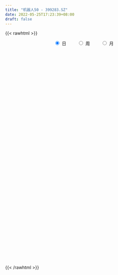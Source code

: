 ```yaml
---
title: "机器人50 - 399283.SZ"
date: 2022-05-25T17:23:39+08:00
draft: false
---
```

{{< rawhtml >}}
    <div style="text-align: center">
        <label style="padding: 1rem;"><input style="margin-right: .5rem" type="radio" name="period" value="D" checked onclick="period_change(this)">日</label>
        <label style="padding: 1rem;"><input style="margin-right: .5rem" type="radio" name="period" value="W" onclick="period_change(this)">周</label>
        <label style="padding: 1rem;"><input style="margin-right: .5rem" type="radio" name="period" value="M" onclick="period_change(this)">月</label>
    </div>
    <div id="chart" style="height: 700px;"></div> 
    <script type="text/javascript">
        const D_v = [5396582.0,5463551.0,4197645.0,4031671.0,5509471.0,5599859.0,4755320.0,4829383.0,4998902.0,5165884.0,5717448.0,5789652.0,5863953.0,5519341.0,5394676.0,5025192.0,4857525.0,4917329.0,5210221.0,5929256.0,6184327.0,8778280.0,8653206.0,8194765.0,9460703.0,9041878.0,9567478.0,9697837.0,8776006.0,7941612.0,8194260.0,9115741.0,8030556.0,8415940.0,7142226.0,8051068.0,7725820.0,8581256.0,10003704.0,9322263.0,9566709.0,10262718.0,10648647.0,9340749.0,9001231.0,7910769.0,7156721.0,10712510.0,12138181.0,11724164.0,12216243.0,12071132.0,9784069.0,9896417.0,11550420.0,15083287.0,13973196.0,11627666.0,13575631.0,11410642.0,11140064.0,11257131.0,12142125.0,13820946.0,15474843.0,13794698.0,12902219.0,9972732.0,9523804.0,9866266.0,13974537.0,13117256.0,10451241.0,11870791.0,10563341.0,11581087.0,11721984.0,11427002.0,11211511.0,10460339.0,9253292.0,9151186.0,10698728.0,9109463.0,9134179.0,8345554.0,9783419.0,8666632.0,8679841.0,7915928.0,6479452.0,7878204.0,7638129.0,8057826.0,6291311.0,7110893.0,6047494.0,6470100.0,5916714.0,6106931.0,4633942.0,6394105.0,6922543.0,6489746.0,7153269.0,7893038.0,7313620.0,8947629.0,7373193.0,9276753.0,9051351.0,7900150.0,8363036.0,9173962.0,8807855.0,6564991.0,8210595.0,9940878.0,7933561.0,6850533.0,8716688.0,8665457.0,9484875.0,10365221.0,10018588.0,9450712.0,9474926.0,9170793.0,9089777.0,10202673.0,9901247.0,9288773.0,7964571.0,10101092.0,10203008.0,9826750.0,12634729.0,10373420.0,9686202.0,8916789.0,8139362.0,10259678.0,8286223.0,9694437.0,9742121.0,9727560.0,11213366.0,10666158.0,10395555.0,9536525.0,10656566.0,8751552.0,8898682.0,7061230.0,9901715.0,8939360.0,7879938.0,6820578.0,8499488.0,9139168.0,7243059.0,7957395.0,6557620.0,6481881.0,6498101.0,6567283.0,6865840.0,8590157.0,7268374.0,6761595.0,7023254.0,6104372.0,5641687.0,6777542.0,5423973.0,5813455.0,5508548.0,5573034.0,5654758.0,5980585.0,5597487.0,5875023.0,5099183.0,5966389.0,6768466.0,6530762.0,4868176.0,5417774.0,6764285.0,7290399.0,9852528.0,6753564.0,6985098.0,5648395.0,4792025.0,5224219.0,5813318.0,6880474.0,7180445.0,7861823.0,6704403.0,5704926.0,5524260.0,7787092.0,8383458.0,7887821.0,5658045.0,5513235.0,4881773.0,4834081.0,4607078.0,4979965.0,4707815.0,4612902.0,5311517.0,4602724.0,4888206.0,4861321.0,4624095.0,4708865.0,5631335.0,4981408.0,5414136.0,5337118.0,4880645.0,4414577.0,4816419.0,5382611.0,6203963.0,5412054.0,7247965.0,7603403.0,7959443.0,5848319.0,7491703.0,6572318.0,5245374.0,4555733.0,6059726.0,8291793.0,6074916.0,5666518.0,4733345.0,5130706.0,5456694.0,5249627.0,6509447.0,6421585.0,7436133.0,6021893.0]
const D_histogram = [0.0,2.566082735,3.3103625447,4.7531198413,6.4158036819,5.4333781609,6.6517807526,9.8785240635,13.0688103433,16.4263566155,17.0396726359,18.3212415103,16.9849045366,12.5606367087,7.4305285124,3.7216193104,1.5334207995,-2.4767314778,-4.0349759531,-3.241154686,-5.6761859668,-5.4408513107,-9.784809676,-7.8975660557,0.1283066445,6.3219450843,10.7662154311,13.9564206862,11.1162536524,9.9676513106,10.9209915167,8.6982760748,11.631820179,9.4124144043,2.6784319952,-0.3227764218,-3.0361302114,-0.5627414598,4.4279227311,6.2556575697,10.2751236203,11.0354508458,5.6506873502,0.9143188967,-5.104854817,-8.6941162715,-9.067954362,-4.752420246,1.7373663881,3.2684133835,-0.0638145953,-9.3472338214,-18.9033142829,-13.3354359406,-7.6038696094,4.8966476983,8.6668068812,16.7199268563,17.7665304362,17.55315448,16.248328997,15.7763386984,13.5839580043,7.6562370005,3.9979987568,-2.8494022451,-15.2249457729,-22.241310606,-23.5844596149,-22.6923000463,-12.323286486,-5.409363929,-2.8578146616,-5.2448583814,-6.0772933434,-4.4504182066,-7.6481316345,-13.4408187714,-19.2199855597,-26.2774016527,-25.4031878586,-21.0193670227,-18.9007892084,-18.3271001267,-15.436001473,-16.1043376574,-15.8854927833,-15.7853194721,-19.8788185176,-21.0795636065,-22.5098261,-17.3050112665,-13.6361988604,-13.5091326743,-11.2690836964,-14.4620343197,-11.8486838414,-6.1865620223,-1.4137387129,-3.7654826686,-3.6576975171,0.7368084173,6.5289361645,10.6518393515,13.6093003351,15.5047781645,14.721609531,13.6181726165,13.9952314265,17.7048120376,15.9328800086,14.0397901008,14.8071165145,18.6563548699,20.6313645004,21.2326627111,23.5000396411,24.3841877134,25.2733574856,26.0072468138,24.2314845786,22.9601108719,26.2831274323,24.1520995829,15.1203276382,11.2551494278,6.1742019327,4.0873390807,6.2449967606,6.797024863,3.37648133,-0.9284209034,-5.1988959468,-7.5178721884,-7.9623018861,-7.6495694537,-7.4040162594,-6.1329815784,-9.2089276547,-14.3247862571,-12.1802396414,-7.4717310827,-4.2413281229,-2.4713463132,0.0162987408,-0.1651614881,1.7850113178,-3.160090865,-10.4868773346,-12.9416816111,-13.8330951568,-13.9024540981,-16.7933872254,-17.9761914682,-13.7832470335,-13.0876135701,-10.3561831225,-7.7586023536,-7.1917717088,-12.3354176846,-16.2535315703,-19.5958691013,-20.9929044558,-24.9011229075,-23.2348912268,-25.134720973,-24.7448287528,-18.4230326045,-12.4098374786,-9.6208450458,-7.5697081605,-9.0330809409,-8.531638002,-13.3944143833,-13.6777565582,-20.9196413352,-23.2124476492,-20.9938995012,-20.5014118224,-15.1731106594,-13.1231117367,-13.4438979527,-12.2131079457,-6.9265285392,0.1499241143,5.7459446487,9.6861200556,12.7154150877,11.6655477176,17.0304125213,16.3087028402,17.3106841823,17.6844070091,19.324440209,18.7076094747,14.6580154708,8.99985337,-3.7583865695,-16.4109250854,-24.6975951058,-24.5410267403,-22.5934591486,-25.7971070743,-33.3037121691,-28.0715858499,-18.5409199995,-12.3159061684,-4.847997106,-0.1614280383,4.4913975328,5.0718277827,3.3253920796,1.1424729395,-1.3876450106,3.4015603102,6.1340012249,8.8525527858,9.6628814158,6.4595892004,3.7351008579,-5.8957596872,-7.6872657104,-11.1035566959,-9.8534563772,-10.1734384341,-7.7477467077,-4.9337173689,-3.1429078911,-7.3115741327,-11.272550631,-23.1347946176,-33.8671982692,-28.758513888,-22.8975350745,-9.0299921784,2.9973365371,8.7644605879,12.782786014,18.3030986935,24.9545881351,27.9999081505,30.4976825005,30.625560667,32.9408352802,34.0960558113,34.7984558282,36.5035131725,36.6912064893,29.6466890703,25.5657820426]
const D_fast = [0.0,3.2076034188,4.7794738647,7.4105111215,10.6771458826,11.0530649019,13.9344126817,19.6307870085,26.0882758741,33.5524113002,38.4256454796,44.2875247315,47.197413892,45.9133052412,42.6408291731,39.8623247986,38.0574814876,33.4281463409,30.8611578774,30.8446904728,26.9906127004,25.8657345288,19.0755737445,18.9884258508,27.0463752122,34.8204999231,41.9563241277,48.6356345543,48.5745309336,49.9178414195,53.6014295048,53.5532830816,59.3947822305,59.5284800568,53.4641056466,50.3822031241,46.9098167817,49.2425201683,55.340165042,58.731814273,65.3200612287,68.8392511657,64.8671595076,60.3593707783,53.0639833604,47.301192838,44.660366157,47.7877952115,54.7119234426,57.0600737839,53.7118921563,42.0916644748,27.8097554426,30.0437747997,33.8743737286,47.5990529608,53.535913864,65.7690155532,71.2572517422,75.432164406,78.1894211722,81.6615155483,82.8651243552,78.8514626016,76.192724047,68.6329724838,52.4511925128,39.8745000283,32.6352361155,27.8543206726,35.1425126114,40.7040941861,42.5411897881,38.842931473,36.4911731751,37.0054437603,31.8956974237,22.742805594,12.1586424158,-1.4681240904,-6.9447072609,-7.8157281807,-10.4223476685,-14.4304336186,-15.3983353331,-20.0927559318,-23.8452842535,-27.6914408104,-36.7546444853,-43.2252804758,-50.2829994943,-49.4044374775,-49.1446747865,-52.3948917689,-52.9721137151,-59.7805729183,-60.1293934004,-56.0139120869,-51.5945234557,-54.8876380785,-55.6942773062,-51.1155692675,-43.6912074792,-36.9053444544,-30.545558387,-24.7738860164,-21.8766522672,-19.5755460276,-15.6996793609,-7.5638957404,-5.3526077673,-3.7357501499,0.7333553925,9.2466824654,16.3795332209,22.2889971094,30.4313839496,37.4115789504,44.619088094,51.8547891256,56.136898035,60.6055520463,70.4993504648,74.4063475111,69.154657476,68.1032666225,64.5658696106,63.5008415288,67.2197483988,69.471032717,66.8946095164,62.3576020572,56.7874030272,52.5889587384,50.1539535692,48.5542936382,46.9488427676,46.686632054,41.308454064,32.6113988974,31.7108856028,34.5514613907,36.7215323198,37.8736775513,40.3653972904,40.1426466895,42.5390723249,36.8039474258,26.8554416225,21.1652169433,16.8155296084,13.2705571425,6.1812772089,0.504425099,1.2515577753,-1.3247121538,-1.1823274868,-0.5243973063,-1.7555095887,-9.9830099856,-17.9645067639,-26.2058115702,-32.8510730387,-42.9845722172,-47.1270633433,-55.3105733327,-61.1068883007,-59.3908503035,-56.4801145473,-56.0963333759,-55.9376235308,-59.6592665464,-61.2907331079,-69.5021130851,-73.2048943996,-85.6766895104,-93.7726077367,-96.802534464,-101.4353997407,-99.9003762426,-101.1311552541,-104.8129159582,-106.6354029377,-103.080455666,-95.9665219839,-88.9340152873,-82.5723098665,-76.3641610626,-74.4976415032,-64.8751735692,-61.5197075403,-56.1900551525,-51.3952305735,-44.9240873213,-40.864015687,-41.2491058232,-44.6573045815,-58.3551411633,-75.1104109506,-89.5714797475,-95.550168067,-99.2509652625,-108.9038899567,-124.7364230938,-126.5221932371,-121.6267573866,-118.4807200976,-112.2248103117,-107.5785982536,-101.8029232993,-99.9545361037,-100.8696237869,-102.7669246921,-105.6439538949,-100.0043584965,-95.7384172756,-90.8067275182,-87.5806785343,-89.1690734496,-90.9597865776,-102.0645870445,-105.7779094953,-111.9700896548,-113.1833534304,-116.0466950958,-115.5579400463,-113.9773400497,-112.9722575447,-118.9688173194,-125.7479314755,-143.3938741166,-162.5930773355,-164.6740214262,-164.5374263813,-152.9273815299,-140.1507186801,-132.1924794823,-124.9784575527,-114.8823701998,-101.9922337244,-91.9469366714,-81.8247416963,-74.0404733631,-63.4899899298,-53.8107554459,-44.4087414719,-33.5778058344,-24.2173108953,-23.8501560468,-21.5396175638]
const D_slow = [0.0,0.6415206838,1.4691113199,2.6573912803,4.2613422007,5.619686741,7.2826319291,9.752262945,13.0194655308,17.1260546847,21.3859728437,25.9662832212,30.2125093554,33.3526685326,35.2103006607,36.1407054882,36.5240606881,35.9048778187,34.8961338304,34.0858451589,32.6667986672,31.3065858395,28.8603834205,26.8859919066,26.9180685677,28.4985548388,31.1901086966,34.6792138681,37.4582772812,39.9501901089,42.6804379881,44.8550070068,47.7629620515,50.1160656526,50.7856736514,50.7049795459,49.9459469931,49.8052616281,50.9122423109,52.4761567033,55.0449376084,57.8038003199,59.2164721574,59.4450518816,58.1688381773,55.9953091095,53.728320519,52.5402154575,52.9745570545,53.7916604004,53.7757067516,51.4388982962,46.7130697255,43.3792107403,41.478243338,42.7024052625,44.8691069828,49.0490886969,53.490721306,57.879009926,61.9410921752,65.8851768498,69.2811663509,71.195225601,72.1947252902,71.4823747289,67.6761382857,62.1158106342,56.2196957305,50.5466207189,47.4657990974,46.1134581152,45.3990044497,44.0877898544,42.5684665185,41.4558619669,39.5438290583,36.1836243654,31.3786279755,24.8092775623,18.4584805976,13.203638842,8.4784415399,3.8966665082,0.0376661399,-3.9884182744,-7.9597914702,-11.9061213383,-16.8758259677,-22.1457168693,-27.7731733943,-32.0994262109,-35.508475926,-38.8857590946,-41.7030300187,-45.3185385986,-48.280709559,-49.8273500646,-50.1807847428,-51.1221554099,-52.0365797892,-51.8523776849,-50.2201436437,-47.5571838058,-44.1548587221,-40.2786641809,-36.5982617982,-33.1937186441,-29.6949107874,-25.268707778,-21.2854877759,-17.7755402507,-14.0737611221,-9.4096724046,-4.2518312795,1.0563343983,6.9313443086,13.0273912369,19.3457306083,25.8475423118,31.9054134564,37.6454411744,44.2162230325,50.2542479282,54.0343298378,56.8481171947,58.3916676779,59.4135024481,60.9747516382,62.674007854,63.5181281865,63.2860229606,61.9862989739,60.1068309268,58.1162554553,56.2038630919,54.352859027,52.8196136324,50.5173817187,46.9361851545,43.8911252441,42.0231924734,40.9628604427,40.3450238644,40.3490985496,40.3078081776,40.7540610071,39.9640382908,37.3423189571,34.1068985544,30.6486247652,27.1730112407,22.9746644343,18.4806165673,15.0348048089,11.7629014163,9.1738556357,7.2342050473,5.4362621201,2.352407699,-1.7109751936,-6.6099424689,-11.8581685829,-18.0834493097,-23.8921721164,-30.1758523597,-36.3620595479,-40.967817699,-44.0702770687,-46.4754883301,-48.3679153702,-50.6261856055,-52.759095106,-56.1076987018,-59.5271378413,-64.7570481752,-70.5601600875,-75.8086349628,-80.9339879184,-84.7272655832,-88.0080435174,-91.3690180056,-94.422294992,-96.1539271268,-96.1164460982,-94.679959936,-92.2584299221,-89.0795761502,-86.1631892208,-81.9055860905,-77.8284103804,-73.5007393349,-69.0796375826,-64.2485275303,-59.5716251617,-55.907121294,-53.6571579515,-54.5967545938,-58.6994858652,-64.8738846417,-71.0091413267,-76.6575061139,-83.1067828824,-91.4327109247,-98.4506073872,-103.0858373871,-106.1648139292,-107.3768132057,-107.4171702153,-106.2943208321,-105.0263638864,-104.1950158665,-103.9093976316,-104.2563088843,-103.4059188067,-101.8724185005,-99.659280304,-97.2435599501,-95.62866265,-94.6948874355,-96.1688273573,-98.0906437849,-100.8665329589,-103.3298970532,-105.8732566617,-107.8101933386,-109.0436226808,-109.8293496536,-111.6572431868,-114.4753808445,-120.2590794989,-128.7258790662,-135.9155075382,-141.6398913068,-143.8973893514,-143.1480552172,-140.9569400702,-137.7612435667,-133.1854688933,-126.9468218595,-119.9468448219,-112.3224241968,-104.66603403,-96.43082521,-87.9068112572,-79.2071973001,-70.081319007,-60.9085173846,-53.4968451171,-47.1053996064]
const D_data = [['2021-05-14', 3117.3869, 3167.4618, 3098.4484, 3167.5486],['2021-05-17', 3170.3806, 3207.6714, 3169.8194, 3227.5504],['2021-05-18', 3211.342, 3196.3309, 3176.2203, 3211.342],['2021-05-19', 3182.3502, 3214.5576, 3173.94, 3223.4548],['2021-05-20', 3217.7094, 3230.7253, 3213.1967, 3240.1474],['2021-05-21', 3238.6941, 3204.88, 3203.9082, 3251.373],['2021-05-24', 3209.9491, 3238.8867, 3188.461, 3240.1645],['2021-05-25', 3242.9645, 3283.9865, 3238.1179, 3287.5812],['2021-05-26', 3294.8122, 3311.7936, 3290.0712, 3326.3366],['2021-05-27', 3314.2892, 3345.667, 3307.3319, 3357.4452],['2021-05-28', 3357.947, 3338.2412, 3321.6814, 3380.2538],['2021-05-31', 3358.9153, 3369.3513, 3339.4225, 3369.3513],['2021-06-01', 3364.0732, 3354.5836, 3319.9577, 3365.4889],['2021-06-02', 3357.6175, 3316.6496, 3300.6427, 3357.6175],['2021-06-03', 3326.1602, 3294.7976, 3293.3267, 3337.8392],['2021-06-04', 3282.2009, 3298.199, 3275.9446, 3314.6343],['2021-06-07', 3307.7095, 3308.5575, 3283.5501, 3309.7874],['2021-06-08', 3309.4733, 3273.6884, 3258.2494, 3313.466],['2021-06-09', 3269.3408, 3291.7515, 3261.2827, 3299.7355],['2021-06-10', 3291.5809, 3321.1653, 3280.6805, 3327.6211],['2021-06-11', 3326.4181, 3277.4198, 3277.4198, 3326.4181],['2021-06-15', 3288.5769, 3305.027, 3259.6198, 3318.4327],['2021-06-16', 3312.8153, 3234.6505, 3231.9412, 3315.1399],['2021-06-17', 3237.0965, 3302.9722, 3237.0965, 3306.3242],['2021-06-18', 3331.8585, 3407.5529, 3331.8585, 3420.9335],['2021-06-21', 3410.4483, 3429.7303, 3387.337, 3444.203],['2021-06-22', 3441.2789, 3447.8043, 3399.6498, 3449.3079],['2021-06-23', 3443.6096, 3467.444, 3419.0362, 3491.9874],['2021-06-24', 3469.04, 3408.0256, 3393.2887, 3469.04],['2021-06-25', 3419.2523, 3432.4043, 3406.989, 3438.8983],['2021-06-28', 3437.9601, 3472.5186, 3430.7661, 3487.5775],['2021-06-29', 3481.9176, 3443.3943, 3427.163, 3481.9176],['2021-06-30', 3477.0691, 3524.745, 3458.3142, 3526.0773],['2021-07-01', 3530.113, 3477.5341, 3464.0747, 3530.113],['2021-07-02', 3448.352, 3408.7038, 3400.703, 3454.7303],['2021-07-05', 3406.5802, 3437.2685, 3400.9348, 3451.8221],['2021-07-06', 3436.2116, 3431.2058, 3382.3922, 3452.7386],['2021-07-07', 3399.715, 3501.2531, 3383.2221, 3515.349],['2021-07-08', 3523.6713, 3561.8156, 3508.4055, 3566.0951],['2021-07-09', 3538.942, 3552.3505, 3491.2002, 3562.8648],['2021-07-12', 3561.974, 3610.0183, 3535.5564, 3649.3023],['2021-07-13', 3615.9294, 3598.7593, 3562.7193, 3625.3752],['2021-07-14', 3565.8027, 3524.237, 3510.0898, 3577.3726],['2021-07-15', 3509.6947, 3516.007, 3466.524, 3525.6659],['2021-07-16', 3514.0874, 3477.4498, 3476.1369, 3518.2835],['2021-07-19', 3463.2298, 3484.4408, 3449.9138, 3500.7967],['2021-07-20', 3454.9494, 3514.6923, 3443.5545, 3517.9784],['2021-07-21', 3540.4631, 3586.2136, 3528.0779, 3602.635],['2021-07-22', 3605.475, 3649.1235, 3589.9058, 3653.347],['2021-07-23', 3656.2733, 3618.3704, 3593.334, 3670.2762],['2021-07-26', 3631.9294, 3561.4878, 3511.0948, 3666.2857],['2021-07-27', 3562.6753, 3456.377, 3454.4904, 3610.4177],['2021-07-28', 3397.1193, 3397.4834, 3299.5588, 3451.8372],['2021-07-29', 3470.7748, 3569.73, 3452.1284, 3585.7676],['2021-07-30', 3573.8433, 3600.1, 3543.7619, 3623.7002],['2021-08-02', 3597.2271, 3739.3659, 3597.2271, 3743.6518],['2021-08-03', 3729.3136, 3685.7926, 3672.2545, 3761.0893],['2021-08-04', 3681.3279, 3788.4828, 3681.3279, 3789.6569],['2021-08-05', 3778.5742, 3746.5308, 3728.0906, 3778.5742],['2021-08-06', 3762.8193, 3755.1436, 3714.4211, 3771.6044],['2021-08-09', 3730.2627, 3759.4802, 3700.7465, 3779.3196],['2021-08-10', 3751.3856, 3787.0951, 3731.052, 3790.3973],['2021-08-11', 3771.6805, 3779.7482, 3733.919, 3787.5192],['2021-08-12', 3768.5238, 3729.4508, 3702.4705, 3788.3116],['2021-08-13', 3756.0013, 3746.806, 3733.3444, 3791.3543],['2021-08-16', 3738.176, 3689.0364, 3679.5195, 3738.176],['2021-08-17', 3695.5166, 3570.2385, 3562.7053, 3699.2613],['2021-08-18', 3578.0699, 3579.0019, 3557.9404, 3609.5865],['2021-08-19', 3578.4951, 3617.47, 3553.4436, 3633.5841],['2021-08-20', 3610.1519, 3633.2999, 3578.3349, 3667.2929],['2021-08-23', 3662.7287, 3775.5972, 3662.4799, 3780.5895],['2021-08-24', 3796.6295, 3778.7555, 3737.8165, 3796.6295],['2021-08-25', 3769.3854, 3752.977, 3731.9067, 3776.5171],['2021-08-26', 3742.1377, 3694.6511, 3688.3508, 3744.0108],['2021-08-27', 3688.3013, 3707.0413, 3663.1577, 3726.8389],['2021-08-30', 3723.3341, 3741.7987, 3717.0434, 3779.4206],['2021-08-31', 3722.9453, 3677.98, 3643.2684, 3722.9453],['2021-09-01', 3668.1824, 3617.9835, 3560.424, 3672.6767],['2021-09-02', 3604.6968, 3578.4469, 3573.8771, 3625.6964],['2021-09-03', 3589.3319, 3513.3142, 3494.8513, 3589.3319],['2021-09-06', 3508.4693, 3578.2859, 3483.9682, 3579.4931],['2021-09-07', 3583.7349, 3620.1628, 3565.4458, 3624.2839],['2021-09-08', 3619.7403, 3594.9251, 3579.616, 3629.2977],['2021-09-09', 3597.7679, 3568.7927, 3525.7519, 3608.8482],['2021-09-10', 3566.7549, 3593.963, 3534.5874, 3600.962],['2021-09-13', 3589.9431, 3542.4215, 3528.3253, 3592.9617],['2021-09-14', 3537.1171, 3538.6164, 3531.09, 3601.6345],['2021-09-15', 3524.6248, 3523.8508, 3485.6285, 3540.0375],['2021-09-16', 3531.8593, 3444.0559, 3442.4945, 3543.9328],['2021-09-17', 3435.8137, 3446.7048, 3399.6325, 3477.4092],['2021-09-22', 3397.2593, 3415.6071, 3384.9113, 3434.7796],['2021-09-23', 3459.9151, 3488.7541, 3445.1565, 3496.15],['2021-09-24', 3491.7936, 3476.3239, 3454.2379, 3510.6572],['2021-09-27', 3487.5017, 3426.0082, 3390.1644, 3497.8322],['2021-09-28', 3414.2706, 3443.2091, 3389.4867, 3448.9152],['2021-09-29', 3412.8214, 3355.9619, 3349.1373, 3418.5299],['2021-09-30', 3371.845, 3409.9179, 3367.7843, 3419.999],['2021-10-08', 3451.3836, 3456.3444, 3438.032, 3485.5863],['2021-10-11', 3462.4443, 3463.3227, 3446.6808, 3494.1774],['2021-10-12', 3457.5348, 3371.2658, 3337.3216, 3462.8652],['2021-10-13', 3364.7782, 3385.656, 3337.6253, 3387.6641],['2021-10-14', 3388.4908, 3443.0194, 3377.4008, 3446.0924],['2021-10-15', 3432.2741, 3483.8174, 3410.7502, 3489.675],['2021-10-18', 3479.2937, 3489.7236, 3456.4093, 3495.184],['2021-10-19', 3485.9655, 3497.529, 3474.1905, 3507.1945],['2021-10-20', 3502.4835, 3503.0552, 3492.526, 3522.5726],['2021-10-21', 3498.8788, 3479.1489, 3462.6751, 3498.8788],['2021-10-22', 3484.8291, 3476.4147, 3476.0702, 3507.4306],['2021-10-25', 3468.0302, 3499.6048, 3458.1284, 3501.8501],['2021-10-26', 3511.3375, 3561.2833, 3505.2805, 3592.3972],['2021-10-27', 3544.0718, 3508.0178, 3496.9886, 3548.4352],['2021-10-28', 3498.0098, 3505.8036, 3491.4061, 3538.7485],['2021-10-29', 3503.3011, 3545.4135, 3500.8713, 3554.8219],['2021-11-01', 3548.0192, 3608.3459, 3542.9577, 3616.645],['2021-11-02', 3609.0762, 3615.4692, 3590.3147, 3662.6464],['2021-11-03', 3614.5766, 3621.8337, 3589.8279, 3641.927],['2021-11-04', 3633.5867, 3669.0491, 3632.435, 3671.3246],['2021-11-05', 3672.0345, 3680.9283, 3667.2, 3715.397],['2021-11-08', 3673.9317, 3708.0686, 3663.5003, 3714.1498],['2021-11-09', 3706.9193, 3734.3594, 3697.4677, 3736.0507],['2021-11-10', 3720.7703, 3724.3816, 3691.6696, 3740.8166],['2021-11-11', 3710.5237, 3746.3625, 3703.8723, 3755.7937],['2021-11-12', 3740.4498, 3835.1577, 3740.1265, 3840.6768],['2021-11-15', 3846.8792, 3797.0348, 3789.9248, 3866.1337],['2021-11-16', 3779.915, 3703.4583, 3702.7333, 3793.3946],['2021-11-17', 3717.4386, 3751.7367, 3703.2039, 3763.3066],['2021-11-18', 3746.0958, 3727.4481, 3707.5157, 3760.9376],['2021-11-19', 3730.2951, 3758.0632, 3722.5728, 3765.3739],['2021-11-22', 3768.362, 3824.214, 3768.0582, 3824.826],['2021-11-23', 3826.9642, 3825.5133, 3816.079, 3845.7191],['2021-11-24', 3821.3379, 3781.0296, 3777.2753, 3821.3379],['2021-11-25', 3773.8333, 3759.0155, 3753.8087, 3792.6698],['2021-11-26', 3750.1153, 3742.6572, 3725.1226, 3770.5691],['2021-11-29', 3690.7584, 3752.8465, 3685.7141, 3765.2386],['2021-11-30', 3765.9355, 3771.0694, 3747.157, 3801.4473],['2021-12-01', 3767.8883, 3782.0966, 3759.3991, 3786.0244],['2021-12-02', 3783.8428, 3784.6184, 3752.0668, 3794.5436],['2021-12-03', 3784.7302, 3803.8062, 3783.1811, 3813.673],['2021-12-06', 3801.2023, 3745.6317, 3743.7748, 3810.6506],['2021-12-07', 3766.0281, 3695.3305, 3676.0015, 3772.2623],['2021-12-08', 3706.8502, 3774.1182, 3706.8502, 3779.14],['2021-12-09', 3775.5583, 3823.1013, 3775.5583, 3836.3854],['2021-12-10', 3802.0438, 3827.3421, 3796.6473, 3832.1459],['2021-12-13', 3831.3735, 3825.7178, 3821.2339, 3851.7934],['2021-12-14', 3807.2665, 3851.0481, 3805.7597, 3852.6529],['2021-12-15', 3843.6584, 3829.55, 3824.785, 3862.1257],['2021-12-16', 3833.9171, 3867.5133, 3825.7239, 3867.5133],['2021-12-17', 3860.4475, 3778.1601, 3778.1601, 3860.4475],['2021-12-20', 3765.641, 3715.0333, 3710.2362, 3780.2523],['2021-12-21', 3728.1682, 3745.2473, 3696.9458, 3747.6057],['2021-12-22', 3749.4718, 3749.6306, 3726.5602, 3761.0619],['2021-12-23', 3742.9961, 3750.3142, 3734.2799, 3763.568],['2021-12-24', 3755.0049, 3698.1575, 3690.9507, 3759.4678],['2021-12-27', 3691.982, 3697.504, 3686.4108, 3727.5314],['2021-12-28', 3704.098, 3762.6967, 3696.9504, 3764.046],['2021-12-29', 3752.5577, 3723.2422, 3708.7252, 3753.7784],['2021-12-30', 3724.5305, 3750.1405, 3715.0476, 3767.5767],['2021-12-31', 3762.5879, 3756.8208, 3737.1706, 3772.7991],['2022-01-04', 3785.7961, 3734.8512, 3729.5641, 3794.7547],['2022-01-05', 3726.9817, 3643.5541, 3628.1496, 3736.0833],['2022-01-06', 3622.4598, 3622.88, 3599.4797, 3653.889],['2022-01-07', 3633.1096, 3595.3927, 3594.4842, 3648.6124],['2022-01-10', 3590.3139, 3589.2873, 3528.3303, 3603.4566],['2022-01-11', 3585.5659, 3522.8296, 3511.5038, 3595.6217],['2022-01-12', 3543.1081, 3564.2853, 3523.405, 3569.0065],['2022-01-13', 3571.928, 3495.6519, 3494.8039, 3573.1754],['2022-01-14', 3492.5549, 3495.4632, 3482.4533, 3527.0687],['2022-01-17', 3486.3994, 3565.1735, 3486.3994, 3567.4753],['2022-01-18', 3570.633, 3576.3233, 3553.7997, 3599.9449],['2022-01-19', 3567.0649, 3544.4781, 3524.0664, 3571.6117],['2022-01-20', 3541.0154, 3534.6846, 3520.3722, 3559.9095],['2022-01-21', 3518.6708, 3478.4813, 3464.8626, 3519.6041],['2022-01-24', 3465.2112, 3486.0588, 3455.4771, 3502.969],['2022-01-25', 3472.9893, 3390.3908, 3389.4773, 3490.2896],['2022-01-26', 3400.8695, 3414.6924, 3360.1059, 3420.9008],['2022-01-27', 3397.6591, 3284.2583, 3279.3913, 3403.0159],['2022-01-28', 3308.536, 3293.0215, 3269.2489, 3342.1794],['2022-02-07', 3350.5405, 3321.1566, 3310.4015, 3364.7526],['2022-02-08', 3322.4422, 3279.0096, 3222.374, 3322.6178],['2022-02-09', 3284.4625, 3329.2628, 3254.3197, 3333.1974],['2022-02-10', 3327.0282, 3284.4865, 3263.1696, 3334.7766],['2022-02-11', 3264.1779, 3235.9737, 3225.4615, 3279.2365],['2022-02-14', 3216.8763, 3234.3144, 3193.2368, 3256.6319],['2022-02-15', 3237.4146, 3281.544, 3236.9154, 3282.1054],['2022-02-16', 3298.2554, 3321.0818, 3279.2113, 3332.5122],['2022-02-17', 3314.846, 3325.6608, 3302.8044, 3348.7193],['2022-02-18', 3300.2933, 3323.6352, 3291.2684, 3325.388],['2022-02-21', 3322.247, 3327.1817, 3312.2959, 3335.6885],['2022-02-22', 3306.7631, 3278.6978, 3255.2056, 3306.7631],['2022-02-23', 3284.6159, 3370.3479, 3284.6159, 3372.6572],['2022-02-24', 3349.8886, 3308.6368, 3270.1017, 3379.3572],['2022-02-25', 3336.7218, 3333.7038, 3323.948, 3365.1855],['2022-02-28', 3329.0016, 3333.4384, 3293.0115, 3339.9015],['2022-03-01', 3345.265, 3360.1246, 3333.8749, 3361.4158],['2022-03-02', 3341.4441, 3341.0469, 3321.2967, 3345.3528],['2022-03-03', 3352.9387, 3290.5061, 3286.6863, 3354.448],['2022-03-04', 3265.454, 3245.6713, 3228.3828, 3288.4739],['2022-03-07', 3226.632, 3101.0529, 3091.0996, 3226.632],['2022-03-08', 3111.3656, 3017.2095, 3012.4714, 3125.5523],['2022-03-09', 3025.9111, 2989.7603, 2873.5191, 3043.5435],['2022-03-10', 3060.0785, 3044.0456, 3035.8476, 3073.3078],['2022-03-11', 2994.0342, 3042.7227, 2950.0234, 3048.5398],['2022-03-14', 3010.1467, 2943.8848, 2943.8848, 3023.2378],['2022-03-15', 2915.9622, 2824.6605, 2824.6605, 2965.5195],['2022-03-16', 2875.5791, 2939.9532, 2780.0045, 2947.922],['2022-03-17', 2999.3121, 3000.7852, 2994.0738, 3053.2049],['2022-03-18', 2990.9231, 2974.7676, 2942.4664, 2994.7768],['2022-03-21', 2983.8698, 3005.3655, 2974.2335, 3032.5694],['2022-03-22', 3004.4896, 2986.135, 2973.6685, 3006.0511],['2022-03-23', 3001.0953, 2997.5364, 2974.2879, 3013.2762],['2022-03-24', 2978.0387, 2949.4386, 2937.7292, 2978.5774],['2022-03-25', 2960.1905, 2905.5343, 2905.5343, 2968.9842],['2022-03-28', 2884.1657, 2876.3278, 2852.006, 2905.8995],['2022-03-29', 2883.2461, 2844.2154, 2835.5835, 2896.6868],['2022-03-30', 2876.3179, 2928.0763, 2873.0379, 2928.1247],['2022-03-31', 2923.6594, 2911.8777, 2906.697, 2932.4598],['2022-04-01', 2899.9706, 2918.1254, 2880.4945, 2933.7183],['2022-04-06', 2914.7764, 2897.1576, 2878.8993, 2923.2546],['2022-04-07', 2884.8905, 2833.05, 2833.05, 2899.3122],['2022-04-08', 2835.4064, 2813.464, 2780.2447, 2841.0962],['2022-04-11', 2797.5063, 2678.8505, 2671.2711, 2797.6108],['2022-04-12', 2672.6264, 2726.7857, 2642.3369, 2726.7857],['2022-04-13', 2707.6642, 2670.5213, 2667.6951, 2712.8051],['2022-04-14', 2698.2172, 2700.1325, 2681.4733, 2719.5856],['2022-04-15', 2677.454, 2659.9854, 2634.1994, 2677.454],['2022-04-18', 2639.6873, 2677.6563, 2594.4556, 2681.9437],['2022-04-19', 2686.3491, 2676.1617, 2668.7927, 2720.0494],['2022-04-20', 2683.911, 2656.9549, 2648.7556, 2697.5697],['2022-04-21', 2624.444, 2555.7735, 2548.0915, 2652.7309],['2022-04-22', 2531.3457, 2512.6917, 2496.6788, 2545.5524],['2022-04-25', 2477.3168, 2340.1038, 2340.1038, 2477.3168],['2022-04-26', 2346.9537, 2252.2516, 2248.7841, 2362.3012],['2022-04-27', 2220.9495, 2391.5015, 2217.9483, 2395.2095],['2022-04-28', 2383.254, 2390.1268, 2362.505, 2417.0986],['2022-04-29', 2410.597, 2510.8201, 2400.6834, 2512.8943],['2022-05-05', 2508.8134, 2535.1107, 2507.3809, 2563.3924],['2022-05-06', 2477.2566, 2489.3663, 2469.0193, 2505.2355],['2022-05-09', 2475.8933, 2482.7533, 2465.7906, 2507.2541],['2022-05-10', 2448.7695, 2520.6089, 2439.6953, 2527.0008],['2022-05-11', 2526.5293, 2566.6262, 2520.7962, 2625.3761],['2022-05-12', 2553.1532, 2551.3813, 2528.3107, 2574.1886],['2022-05-13', 2568.2693, 2566.4758, 2542.2692, 2577.749],['2022-05-16', 2583.7029, 2552.9535, 2546.5363, 2611.2053],['2022-05-17', 2555.4722, 2598.1815, 2546.391, 2598.1815],['2022-05-18', 2605.2985, 2606.8268, 2591.0153, 2628.3496],['2022-05-19', 2566.21, 2621.9366, 2559.0278, 2622.9148],['2022-05-20', 2628.3208, 2659.0248, 2627.7775, 2659.938],['2022-05-23', 2660.9222, 2665.1932, 2639.4327, 2668.2673],['2022-05-24', 2667.1075, 2574.4027, 2573.7499, 2678.4514],['2022-05-25', 2573.9091, 2596.3538, 2556.0941, 2596.8016]]
const W_v = [38031704.1000000015,27733066.9499999993,26261297.8500000015,36054146.0,33899071.9699999988,54457915.8200000003,63566656.0,58524369.0,75011780.0,51549766.0,43315926.0,36553353.0,31501017.0,31283364.0,30952504.0,23320721.0,19361848.0,28142533.0,30928075.0,29165003.0,36667912.0,29939036.0,32817614.0,18399702.0,37078250.0,64259443.0,56300572.0,48353125.0,47601758.0,53642558.0,49196021.0,48689339.0,50623436.0,61041295.0,66635111.0,42599479.0,31178006.0,12694690.0,5694535.0,36023888.0,28117155.0,38036697.0,42489216.0,37004157.0,31650654.0,29233440.0,26355551.0,25980076.0,21072713.0,28102068.0,19855006.0,34706725.0,27926019.0,26383548.0,25606682.0,25010577.0,12560051.0,11594667.0,32213043.0,29977102.0,25305404.0,24214890.0,25472624.0,21491487.0,17000036.0,21661185.0,26749305.0,25065128.0,10077368.0,24220542.0,24802197.0,25466937.0,27592814.0,27098658.0,35086954.0,45024811.0,40898723.0,43684111.0,48820054.0,49642345.0,55518281.0,65670422.0,63835109.0,56059719.0,59977166.0,56401923.0,47346848.0,43391374.0,21995785.0,27507524.0,6470100.0,29974235.0,37797302.0,41964483.0,42698281.0,41651114.0,48480240.0,46447041.0,53138999.0,45288254.0,51043642.0,48238880.0,40602821.0,32839110.0,32970725.0,35747752.0,29165205.0,28680887.0,29232976.0,36078550.0,28463055.0,34332071.0,35240676.0,24816132.0,24123164.0,14194281.0,26244642.0,26229624.0,36150833.0,11817692.0,30648686.0,27079819.0,19879611.0]
const W_histogram = [0.0,-2.0288720228,-7.0093868438,-14.8755626148,-16.4214757211,-2.5330264115,-6.7778120726,3.9999323298,-0.9351763416,-13.1351873936,-22.1501334042,-28.2522370718,-29.4797801335,-26.4101584383,-25.7630270732,-19.2105268994,-7.0153430894,1.2690617242,2.2144219876,2.4748123152,9.864723048,13.6429037329,22.5871880701,28.8185096186,39.0132343076,62.2181606183,68.3573565135,67.1260208385,72.3326842927,74.6924696085,73.905157443,66.5253821778,63.9764730014,58.0505869875,38.7994208846,30.6425457789,14.8098160998,4.3185787485,3.3404332956,4.7928810832,1.3562156192,2.0779386359,18.552206984,27.0945897188,28.2735264449,19.2044606104,14.8929946604,-1.0558076075,-8.9698356936,-14.0114996048,-13.9037164104,-3.6262022597,-2.7758302408,6.3586880747,-5.9916546418,-22.6096514817,-15.6228394446,-13.1981903617,-28.3966531899,-32.19526571,-46.4329779715,-53.8444330682,-51.7399027049,-45.9319245788,-46.5050788461,-45.2895793953,-38.7001684584,-36.4349143863,-41.5039114073,-41.4158809814,-37.0602035378,-24.0506536104,-17.3103897496,-13.5841551705,-2.2805596629,6.4661914421,10.0386362733,20.8374799817,21.6049199429,29.7686090903,31.9131234612,41.160274829,43.8540514228,35.4875272167,32.4960225195,15.8870157152,9.0873132102,-5.7728598892,-13.605131387,-22.7189584032,-24.9057900639,-23.7890806626,-22.8317810469,-17.0967761348,-4.3839737989,13.2402646888,18.2262763773,18.9247919632,21.7417985379,23.2890279553,19.265510426,9.9504673865,6.6337632808,-6.8102697411,-21.9569389403,-32.0332077251,-49.0820889231,-61.3007161203,-60.4765868688,-56.3346720048,-56.4625443235,-66.4649207279,-73.3656470937,-77.874928413,-75.2495795636,-75.6012794835,-80.7435882557,-88.0402526846,-86.8235620618,-81.3864481523,-67.1135014633,-46.912359351,-33.8533714672]
const W_fast = [0.0,-2.5360900285,-9.2689515605,-20.8540179851,-26.5053000217,-13.250107315,-19.1893459943,-7.4116185094,-12.5805212662,-28.0643291666,-42.6168085283,-55.7819714638,-64.3794595589,-67.9123774732,-73.7060028765,-71.9561344275,-61.5147863899,-52.9131161452,-51.4141503849,-50.5350569785,-40.6789654837,-33.4900588655,-18.8989775109,-5.4630285577,14.4850047082,53.2444711735,76.473006197,92.0231757317,115.3130102591,136.345912977,154.0348901723,163.2864604515,176.7316695255,185.3184302584,175.7671193766,175.2708807157,163.1406050616,153.7290123973,153.5859752684,156.2366433267,153.1390317676,154.3802394432,175.4925595374,190.8085897018,199.0559080392,194.7879573573,194.1997400724,177.9869859026,167.8304988931,159.2859600807,155.9178141726,165.2887777583,165.445192217,176.1693825512,162.3211261743,140.0507164639,143.1318186399,142.2569201323,119.9592940066,108.1118650591,82.2659083047,61.3933449409,50.562899628,44.8878966094,32.6884726306,22.5815772326,19.4959460549,12.6524715304,-2.7925033424,-13.0584431619,-17.9678166027,-10.970930078,-8.5582636545,-8.228067868,2.5053877239,12.8686866893,18.9507905889,34.9590042927,41.1276742396,56.7335156596,66.8563108958,86.3935309708,100.0508204203,100.5561780184,105.6886789511,93.0514260756,88.5235518732,72.2201638015,60.9866094569,46.1930428399,37.7797636632,32.9492028989,28.1985572529,29.6593681313,41.2761770174,62.2104816773,71.7530624601,77.1827760368,85.4352322461,92.8047186522,93.5975787294,86.7701525365,85.1118892511,69.9652887938,49.3293848596,31.2448141435,1.9254107147,-25.6183955126,-39.9134129783,-49.8551661155,-64.0986745151,-90.7172811015,-115.9594192407,-139.9374326632,-156.1244787047,-175.3764984955,-200.7047043317,-230.0114319317,-250.5006318243,-265.4101299529,-267.9155586298,-259.4425063551,-254.8468613382]
const W_slow = [0.0,-0.5072180057,-2.2595647167,-5.9784553703,-10.0838243006,-10.7170809035,-12.4115339216,-11.4115508392,-11.6453449246,-14.929141773,-20.4666751241,-27.529734392,-34.8996794254,-41.5022190349,-47.9429758033,-52.7456075281,-54.4994433005,-54.1821778694,-53.6285723725,-53.0098692937,-50.5436885317,-47.1329625985,-41.486165581,-34.2815381763,-24.5282295994,-8.9736894448,8.1156496835,24.8971548932,42.9803259664,61.6534433685,80.1297327293,96.7610782737,112.7551965241,127.2678432709,136.9676984921,144.6283349368,148.3307889617,149.4104336489,150.2455419728,151.4437622436,151.7828161484,152.3023008073,156.9403525533,163.713999983,170.7823815943,175.5834967469,179.306745412,179.0427935101,176.8003345867,173.2974596855,169.8215305829,168.914980018,168.2210224578,169.8106944765,168.312780816,162.6603679456,158.7546580845,155.455110494,148.3559471966,140.3071307691,128.6988862762,115.2377780091,102.3028023329,90.8198211882,79.1935514767,67.8711566279,58.1961145133,49.0873859167,38.7114080649,28.3574378195,19.0923869351,13.0797235325,8.7521260951,5.3560873024,4.7859473867,6.4024952472,8.9121543156,14.121524311,19.5227542967,26.9649065693,34.9431874346,45.2332561418,56.1967689975,65.0686508017,73.1926564316,77.1644103604,79.4362386629,77.9930236906,74.5917408439,68.9120012431,62.6855537271,56.7382835615,51.0303382998,46.7561442661,45.6601508163,48.9702169885,53.5267860828,58.2579840736,63.6934337081,69.5156906969,74.3320683034,76.81968515,78.4781259703,76.775558535,71.2863237999,63.2780218686,51.0074996378,35.6823206077,20.5631738905,6.4795058893,-7.6361301915,-24.2523603735,-42.593772147,-62.0625042502,-80.8748991411,-99.775219012,-119.9611160759,-141.9711792471,-163.6770697625,-184.0236818006,-200.8020571664,-212.5301470042,-220.993489871]
const W_data = [['2020-01-10', 2539.0957, 2606.1007, 2538.3549, 2634.4731],['2020-01-17', 2604.5465, 2574.309, 2568.4724, 2644.3001],['2020-01-23', 2562.639, 2514.4535, 2488.9474, 2621.751],['2020-02-07', 2265.38, 2434.0286, 2230.087, 2451.3517],['2020-02-14', 2423.9049, 2473.9885, 2417.2611, 2503.8935],['2020-02-21', 2490.0021, 2691.869, 2487.7649, 2725.5025],['2020-02-28', 2694.9591, 2485.3386, 2485.3386, 2766.2692],['2020-03-06', 2513.0411, 2688.5713, 2502.1505, 2712.9705],['2020-03-13', 2638.5167, 2507.0425, 2411.0755, 2690.9699],['2020-03-20', 2529.7763, 2361.9107, 2276.6381, 2532.2497],['2020-03-27', 2290.8272, 2327.5489, 2220.2788, 2369.4245],['2020-04-03', 2292.6709, 2299.3522, 2225.9434, 2325.5426],['2020-04-10', 2346.3963, 2312.9084, 2307.8659, 2384.1108],['2020-04-17', 2306.6157, 2343.8633, 2286.1992, 2367.7802],['2020-04-24', 2352.8855, 2296.2326, 2288.0985, 2374.5255],['2020-04-30', 2294.8503, 2364.5407, 2210.6848, 2374.2117],['2020-05-08', 2365.8184, 2467.9648, 2352.2729, 2474.9293],['2020-05-15', 2479.0117, 2464.4561, 2444.3914, 2501.7841],['2020-05-22', 2464.6773, 2391.207, 2378.4362, 2494.3506],['2020-05-29', 2392.6675, 2380.1602, 2332.7016, 2423.2606],['2020-06-05', 2394.1588, 2487.8601, 2394.1588, 2508.5975],['2020-06-12', 2503.662, 2475.366, 2423.6288, 2537.5383],['2020-06-19', 2466.8069, 2582.886, 2463.5132, 2593.1706],['2020-06-24', 2585.282, 2605.3101, 2568.144, 2611.7337],['2020-07-03', 2590.4852, 2722.6323, 2575.8211, 2726.1217],['2020-07-10', 2732.3774, 3014.661, 2732.3774, 3068.7938],['2020-07-17', 3016.9474, 2932.7803, 2869.6572, 3106.1732],['2020-07-24', 2971.641, 2910.5001, 2899.5959, 3086.9429],['2020-07-31', 2923.6719, 3062.8761, 2880.0362, 3086.4455],['2020-08-07', 3087.0768, 3114.2724, 3072.7586, 3164.0533],['2020-08-14', 3100.5179, 3148.9212, 2992.526, 3170.8147],['2020-08-21', 3149.5067, 3113.1702, 3076.5069, 3197.3951],['2020-08-28', 3133.7691, 3214.1785, 3089.9284, 3226.7513],['2020-09-04', 3229.5583, 3215.0159, 3148.835, 3304.0325],['2020-09-11', 3206.1204, 3037.4232, 2959.1053, 3238.3273],['2020-09-18', 3054.2844, 3150.1196, 3043.6798, 3158.5252],['2020-09-25', 3157.0601, 3027.9704, 3016.8229, 3160.0769],['2020-09-30', 3036.8384, 3052.4318, 3006.3335, 3076.8982],['2020-10-09', 3111.2655, 3165.0353, 3105.3883, 3182.5415],['2020-10-16', 3189.8272, 3221.609, 3182.5892, 3284.4525],['2020-10-23', 3244.5564, 3179.0644, 3164.6389, 3268.6291],['2020-10-30', 3156.5133, 3246.9238, 3132.7269, 3349.162],['2020-11-06', 3313.5297, 3521.4457, 3313.5297, 3535.3155],['2020-11-13', 3542.4191, 3531.1603, 3460.3807, 3608.8924],['2020-11-20', 3547.3864, 3511.3794, 3450.4872, 3553.6223],['2020-11-27', 3512.881, 3405.3137, 3370.8393, 3556.7111],['2020-12-04', 3410.1385, 3467.6842, 3375.3499, 3486.1096],['2020-12-11', 3475.3298, 3297.9657, 3265.9057, 3475.3298],['2020-12-18', 3315.0589, 3355.306, 3283.8573, 3393.569],['2020-12-25', 3354.999, 3371.9211, 3321.8582, 3435.5416],['2020-12-31', 3364.3398, 3436.3737, 3304.3643, 3441.3498],['2021-01-08', 3451.1, 3609.1994, 3451.1, 3635.0535],['2021-01-15', 3611.3764, 3542.7366, 3486.1078, 3617.5563],['2021-01-22', 3545.4176, 3699.2708, 3530.6235, 3734.2177],['2021-01-29', 3685.3673, 3445.5132, 3403.4971, 3759.2927],['2021-02-05', 3433.0495, 3325.5361, 3323.6878, 3569.5106],['2021-02-10', 3325.8451, 3602.8944, 3308.8699, 3613.6289],['2021-02-19', 3668.6897, 3582.1135, 3516.951, 3673.2866],['2021-02-26', 3592.8386, 3331.512, 3288.9081, 3592.8386],['2021-03-05', 3361.9759, 3419.1276, 3316.6308, 3459.847],['2021-03-12', 3423.5715, 3226.9333, 3186.7917, 3441.8125],['2021-03-19', 3207.1251, 3230.8773, 3130.2877, 3275.2536],['2021-03-26', 3237.6425, 3308.8788, 3180.2656, 3322.4453],['2021-04-02', 3320.527, 3351.3323, 3269.5559, 3366.1116],['2021-04-09', 3365.2241, 3260.553, 3242.6442, 3373.6749],['2021-04-16', 3252.2001, 3258.3414, 3178.8585, 3267.1784],['2021-04-23', 3267.8695, 3322.1509, 3266.0946, 3377.2297],['2021-04-30', 3330.2812, 3269.4535, 3244.9157, 3347.064],['2021-05-07', 3254.5231, 3144.8599, 3144.8599, 3263.1062],['2021-05-14', 3145.977, 3167.4618, 3085.6138, 3167.5486],['2021-05-21', 3170.3806, 3204.88, 3169.8194, 3251.373],['2021-05-28', 3209.9491, 3338.2412, 3188.461, 3380.2538],['2021-06-04', 3358.9153, 3298.199, 3275.9446, 3369.3513],['2021-06-11', 3307.7095, 3277.4198, 3258.2494, 3327.6211],['2021-06-18', 3288.5769, 3407.5529, 3231.9412, 3420.9335],['2021-06-25', 3410.4483, 3432.4043, 3387.337, 3491.9874],['2021-07-02', 3437.9601, 3408.7038, 3400.703, 3530.113],['2021-07-09', 3406.5802, 3552.3505, 3382.3922, 3566.0951],['2021-07-16', 3561.974, 3477.4498, 3466.524, 3649.3023],['2021-07-23', 3463.2298, 3618.3704, 3443.5545, 3670.2762],['2021-07-30', 3631.9294, 3600.1, 3299.5588, 3666.2857],['2021-08-06', 3597.2271, 3755.1436, 3597.2271, 3789.6569],['2021-08-13', 3730.2627, 3746.806, 3700.7465, 3791.3543],['2021-08-20', 3738.176, 3633.2999, 3553.4436, 3738.176],['2021-08-27', 3662.7287, 3707.0413, 3662.4799, 3796.6295],['2021-09-03', 3723.3341, 3513.3142, 3494.8513, 3779.4206],['2021-09-10', 3508.4693, 3593.963, 3483.9682, 3629.2977],['2021-09-17', 3589.9431, 3446.7048, 3399.6325, 3601.6345],['2021-09-24', 3397.2593, 3476.3239, 3384.9113, 3510.6572],['2021-09-30', 3487.5017, 3409.9179, 3349.1373, 3497.8322],['2021-10-08', 3451.3836, 3456.3444, 3438.032, 3485.5863],['2021-10-15', 3462.4443, 3483.8174, 3337.3216, 3494.1774],['2021-10-22', 3479.2937, 3476.4147, 3456.4093, 3522.5726],['2021-10-29', 3468.0302, 3545.4135, 3458.1284, 3592.3972],['2021-11-05', 3548.0192, 3680.9283, 3542.9577, 3715.397],['2021-11-12', 3673.9317, 3835.1577, 3663.5003, 3840.6768],['2021-11-19', 3846.8792, 3758.0632, 3702.7333, 3866.1337],['2021-11-26', 3768.362, 3742.6572, 3725.1226, 3845.7191],['2021-12-03', 3690.7584, 3803.8062, 3685.7141, 3813.673],['2021-12-10', 3801.2023, 3827.3421, 3676.0015, 3836.3854],['2021-12-17', 3831.3735, 3778.1601, 3778.1601, 3867.5133],['2021-12-24', 3765.641, 3698.1575, 3690.9507, 3780.2523],['2021-12-31', 3691.982, 3756.8208, 3686.4108, 3772.7991],['2022-01-07', 3785.7961, 3595.3927, 3594.4842, 3794.7547],['2022-01-14', 3590.3139, 3495.4632, 3482.4533, 3603.4566],['2022-01-21', 3486.3994, 3478.4813, 3464.8626, 3599.9449],['2022-01-28', 3465.2112, 3293.0215, 3269.2489, 3502.969],['2022-02-11', 3350.5405, 3235.9737, 3222.374, 3364.7526],['2022-02-18', 3216.8763, 3323.6352, 3193.2368, 3348.7193],['2022-02-25', 3322.247, 3333.7038, 3255.2056, 3379.3572],['2022-03-04', 3329.0016, 3245.6713, 3228.3828, 3361.4158],['2022-03-11', 3226.632, 3042.7227, 2873.5191, 3226.632],['2022-03-18', 3010.1467, 2974.7676, 2780.0045, 3053.2049],['2022-03-25', 2983.8698, 2905.5343, 2905.5343, 3032.5694],['2022-04-01', 2884.1657, 2918.1254, 2835.5835, 2933.7183],['2022-04-08', 2914.7764, 2813.464, 2780.2447, 2923.2546],['2022-04-15', 2797.5063, 2659.9854, 2634.1994, 2797.6108],['2022-04-22', 2639.6873, 2512.6917, 2496.6788, 2720.0494],['2022-04-29', 2477.3168, 2510.8201, 2217.9483, 2512.8943],['2022-05-06', 2508.8134, 2489.3663, 2469.0193, 2563.3924],['2022-05-13', 2475.8933, 2566.4758, 2439.6953, 2625.3761],['2022-05-20', 2583.7029, 2659.0248, 2546.391, 2659.938],['2022-05-27', 2660.9222, 2596.3538, 2556.0941, 2678.4514]]
const M_v = [92026068.900000006,187977789.7899999917,243501264.0,138511536.0,107597459.0,130307029.0,241110383.0,212725120.0,203574815.0,107872275.0,145414273.0,116328608.0,114622974.0,81378338.0,118323112.0,98614049.0,90356696.0,154354142.0,213222957.0,268845487.0,173340383.0,116206120.0,199580776.0,218008496.0,130722792.0,100977511.0,135101794.0,107707586.0,89425808.0]
const M_histogram = [0.0,-1.8580449003,-18.3659032934,-19.9679749382,-18.8369626433,0.3564582289,38.7083757859,70.4141753001,76.1627964077,87.8967897234,98.3506771046,102.9285904258,100.037845369,84.5308692854,67.4310427135,49.276671832,40.0556064168,40.367471147,41.4381548632,42.9950182735,22.5997853628,15.217155719,22.096720091,22.1944056111,-10.7036409643,-30.3559075146,-70.0889153867,-118.8570662038,-139.4077432313]
const M_fast = [0.0,-2.3225561254,-23.4218903418,-30.0159557212,-33.5941840871,-14.3116486577,33.7173628458,83.026706185,107.8160263946,141.5242171411,176.5657737985,206.8758347261,228.9945510115,234.6202922493,234.3782263558,228.5430234323,229.3358596212,239.7395921383,251.1698145702,263.4754325489,248.7301459789,245.1518052648,257.5555496596,263.2018365824,227.627879766,200.3866363371,143.1313996182,64.6489822503,9.246369415]
const M_slow = [0.0,-0.4645112251,-5.0559870484,-10.047980783,-14.7572214438,-14.6681068866,-4.9910129401,12.6125308849,31.6532299869,53.6274274177,78.2150966939,103.9472443003,128.9567056426,150.0894229639,166.9471836423,179.2663516003,189.2802532045,199.3721209912,209.731659707,220.4804142754,226.1303606161,229.9346495459,235.4588295686,241.0074309714,238.3315207303,230.7425438517,213.220315005,183.506048454,148.6541126462]
const M_data = [['2020-01-23', 2539.0957, 2514.4535, 2488.9474, 2644.3001],['2020-02-28', 2265.38, 2485.3386, 2230.087, 2766.2692],['2020-03-31', 2513.0411, 2243.3224, 2220.2788, 2712.9705],['2020-04-30', 2244.7449, 2364.5407, 2210.6848, 2384.1108],['2020-05-29', 2365.8184, 2380.1602, 2332.7016, 2501.7841],['2020-06-30', 2394.1588, 2652.2247, 2394.1588, 2660.5815],['2020-07-31', 2654.1892, 3062.8761, 2653.0363, 3106.1732],['2020-08-31', 3087.0768, 3214.1072, 2992.526, 3263.0836],['2020-09-30', 3212.1937, 3052.4318, 2959.1053, 3304.0325],['2020-10-30', 3111.2655, 3246.9238, 3105.3883, 3349.162],['2020-11-30', 3313.5297, 3375.3499, 3313.5297, 3608.8924],['2020-12-31', 3386.0447, 3436.3737, 3265.9057, 3486.1096],['2021-01-29', 3451.1, 3445.5132, 3403.4971, 3759.2927],['2021-02-26', 3433.0495, 3331.512, 3288.9081, 3673.2866],['2021-03-31', 3361.9759, 3306.7419, 3130.2877, 3459.847],['2021-04-30', 3287.245, 3269.4535, 3178.8585, 3377.2297],['2021-05-31', 3254.5231, 3369.3513, 3085.6138, 3380.2538],['2021-06-30', 3364.0732, 3524.745, 3231.9412, 3526.0773],['2021-07-30', 3530.113, 3600.1, 3299.5588, 3670.2762],['2021-08-31', 3597.2271, 3677.98, 3553.4436, 3796.6295],['2021-09-30', 3668.1824, 3409.9179, 3349.1373, 3672.6767],['2021-10-29', 3451.3836, 3545.4135, 3337.3216, 3592.3972],['2021-11-30', 3548.0192, 3771.0694, 3542.9577, 3866.1337],['2021-12-31', 3767.8883, 3756.8208, 3676.0015, 3867.5133],['2022-01-28', 3785.7961, 3293.0215, 3269.2489, 3794.7547],['2022-02-28', 3350.5405, 3333.4384, 3193.2368, 3379.3572],['2022-03-31', 3345.265, 2911.8777, 2780.0045, 3361.4158],['2022-04-29', 2899.9706, 2510.8201, 2217.9483, 2933.7183],['2022-05-31', 2508.8134, 2596.3538, 2439.6953, 2678.4514]]
        const D_a = [null,null,null,null,null,null,null,null,null,null,3380.2538,null,null,null,null,null,null,null,null,null,null,null,3231.9412,null,null,null,null,3491.9874,null,null,null,null,null,null,null,null,3382.3922,null,null,null,null,null,null,null,null,null,null,null,null,null,null,null,null,null,null,null,null,null,null,null,null,null,null,null,null,null,null,null,null,null,null,3796.6295,null,null,null,null,null,null,null,null,3483.9682,null,null,null,null,null,3601.6345,null,null,null,null,null,null,null,null,null,null,null,null,3337.3216,null,null,null,null,null,null,null,null,null,null,null,null,null,null,null,null,null,null,null,null,null,null,null,3866.1337,null,null,null,null,null,null,null,null,null,3685.7141,null,null,null,null,null,null,null,null,null,null,null,null,3867.5133,null,null,null,null,null,null,3686.4108,null,null,null,null,3794.7547,null,null,null,null,null,null,null,null,null,null,null,null,null,null,null,null,null,null,null,null,null,null,null,3193.2368,null,null,null,null,null,null,null,3379.3572,null,null,null,null,null,null,null,null,null,null,null,null,null,2780.0045,null,null,null,null,3013.2762,null,null,null,null,null,null,null,null,null,null,null,null,null,null,null,null,null,null,null,null,null,null,2217.9483,null,null,null,null,null,null,null,null,null,null,null,null,null,null,null,2678.4514,null]
const W_a = [null,null,null,null,null,null,2766.2692,null,null,null,null,null,null,null,null,2210.6848,null,null,null,null,null,null,null,null,null,null,null,null,null,null,null,null,null,3304.0325,null,null,null,3006.3335,null,null,null,null,null,null,null,null,null,null,null,null,null,null,null,null,3759.2927,null,null,null,null,null,null,3130.2877,null,null,null,null,null,null,null,null,null,null,null,null,null,null,null,null,null,null,null,null,null,null,3796.6295,null,null,null,null,null,null,3337.3216,null,null,null,null,null,null,null,null,3867.5133,null,null,null,null,null,null,null,null,null,null,null,null,null,null,null,null,null,2217.9483,null,null,null,null]
const M_a = [null,null,null,2210.6848,null,null,null,null,null,null,null,null,null,null,null,null,null,null,null,null,null,null,null,3867.5133,null,null,null,null,null]
        const D_b = [[{ coord: ['2021-06-23', 3491.9874] }, { coord: ['2021-10-12', 3483.9682] }],[{ coord: ['2021-11-15', 3866.1337] }, { coord: ['2022-01-04', 3686.4108] }]]
const W_b = [[{ coord: ['2020-09-04', 3304.0325] }, { coord: ['2021-03-19', 3130.2877] }],[{ coord: ['2021-08-27', 3796.6295] }, { coord: ['2022-04-29', 3337.3216] }]]
const M_b = []
    </script>
{{< /rawhtml >}}